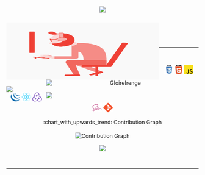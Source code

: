 <div align="center">
  <h1 align="center">
  <a href="https://git.io/typing-svg">
    <img src="https://readme-typing-svg.herokuapp.com/?lines=Hello,;I+am+Glory...;A+Front-end+Web+developper;Glad+to+meet+you&center=true&size=30">
  </a>
</h1>
  <div align=center>
    <img align="left" width=400 height=150 src="gifffy.gif" alt="GloireIrenge"/>
    <a href="https://github.com/denvercoder1/github-readme-streak-stats" title="Go to Source">
      <img align="right" width=400 src="http://github-readme-streak-stats.herokuapp.com?user=GloireIrenge&theme=radical&hide_border=true&date_format=j%20M%5B%20Y%5D" alt="GloireIrenge" />
    </a>
    <a href="https://github.com/GloireIrenge/github-readme-stats" title="Go to Source">
      <img align="left" width=400 src="https://github-readme-stats.vercel.app/api?username=GloireIrenge&show_icons=true&theme=radical&border_color=61dafb&hide_border=true&count_private=true" />
    </a>
     <a href="https://github.com/anuraghazra/github-readme-stats">
      <img width=400 align="right" src="https://github-readme-stats.vercel.app/api/top-langs/?username=GloireIrenge&title_color=61dafb&text_color=ffffff&icon_color=61dafb&bg_color=20232a&layout=compact&border_color=61dafb&hide_border=true&hide=html,css,scss&count_private=true&langs_count=8" />
    </a>
  </div>
   <br><br><br>

   <hr>

<br>
<p align="center">
  <code><img title="css" height="25" src="files/css.svg"></code>
  <code><img title="html5" height="25" src="files/html5.svg"></code>
  <code><img title="javascript" height="25" src="files/javascript.svg"></code>
  <code><img title="jquery" height="25" src="files/jquery-original.svg"></code>
  <code><img title="React" height="25" src="files/react-original.svg"></code>
  <code><img title="redux" height="25" src="files/redux.svg"></code>
  <code><img title="sass" height="25" src="files/sass.svg"></code>
  <code><img title="git" height="25" src="files/git-original.svg"></code>
</p>
 
 <summary>:chart_with_upwards_trend: Contribution Graph </summary>
   <br/>
   <img src="https://activity-graph.herokuapp.com/graph?username=GloireIrenge&theme=xcode" alt="Contribution Graph" align="center" />
<br>
<p>
  <a href="https://github.com/GloireIrenge" >  <img src="https://github.com/GloireIrenge/GloireIrenge/blob/master/images/github-contribution-grid-snake.gif" align="center" />  </a>
  </p>
  <br>
  </p>
<hr/>

